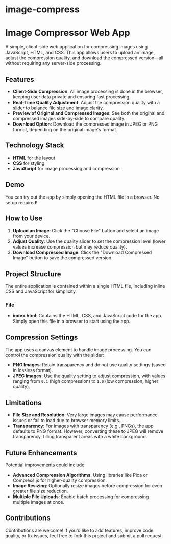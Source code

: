 # image-compress
# Image Compressor Web App

A simple, client-side web application for compressing images using JavaScript, HTML, and CSS. This app allows users to upload an image, adjust the compression quality, and download the compressed version—all without requiring any server-side processing.

## Features

- **Client-Side Compression**: All image processing is done in the browser, keeping user data private and ensuring fast processing.
- **Real-Time Quality Adjustment**: Adjust the compression quality with a slider to balance file size and image clarity.
- **Preview of Original and Compressed Images**: See both the original and compressed images side-by-side to compare quality.
- **Download Option**: Download the compressed image in JPEG or PNG format, depending on the original image's format.

## Technology Stack

- **HTML** for the layout
- **CSS** for styling
- **JavaScript** for image processing and compression

## Demo

You can try out the app by simply opening the HTML file in a browser. No setup required!

## How to Use

1. **Upload an Image**: Click the "Choose File" button and select an image from your device.
2. **Adjust Quality**: Use the quality slider to set the compression level (lower values increase compression but may reduce quality).
3. **Download Compressed Image**: Click the "Download Compressed Image" button to save the compressed version.

## Project Structure

The entire application is contained within a single HTML file, including inline CSS and JavaScript for simplicity.

### File

- **index.html**: Contains the HTML, CSS, and JavaScript code for the app. Simply open this file in a browser to start using the app.

## Compression Settings

The app uses a canvas element to handle image processing. You can control the compression quality with the slider:

- **PNG Images**: Retain transparency and do not use quality settings (saved in lossless format).
- **JPEG Images**: Use the quality setting to adjust compression, with values ranging from `0.1` (high compression) to `1.0` (low compression, higher quality).

## Limitations

- **File Size and Resolution**: Very large images may cause performance issues or fail to load due to browser memory limits.
- **Transparency**: For images with transparency (e.g., PNGs), the app defaults to PNG format. However, converting these to JPEG will remove transparency, filling transparent areas with a white background.

## Future Enhancements

Potential improvements could include:

- **Advanced Compression Algorithms**: Using libraries like Pica or Compress.js for higher-quality compression.
- **Image Resizing**: Optionally resize images before compression for even greater file size reduction.
- **Multiple File Uploads**: Enable batch processing for compressing multiple images at once.

## Contributions

Contributions are welcome! If you'd like to add features, improve code quality, or fix issues, feel free to fork this project and submit a pull request.
